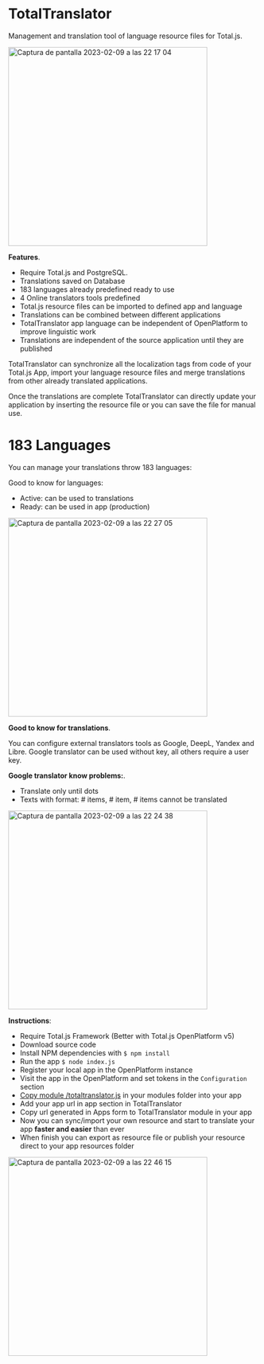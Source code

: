 # TotalTranslator
Management and translation tool of language resource files for Total.js. 

<img width="400" alt="Captura de pantalla 2023-02-09 a las 22 17 04" src="https://user-images.githubusercontent.com/57091288/217941162-ff0c4abe-8a18-433e-93c8-28706d44ec1c.png">

__Features__. 
- Require Total.js and PostgreSQL. 
- Translations saved on Database
- 183 languages already predefined ready to use
- 4 Online translators tools predefined
- Total.js resource files can be imported to defined app and language
- Translations can be combined between different applications
- TotalTranslator app language can be independent of OpenPlatform to improve linguistic work
- Translations are independent of the source application until they are published  


TotalTranslator can synchronize all the localization tags from code of your Total.js App, import your language resource files and merge translations from other already translated applications. 

Once the translations are complete TotalTranslator can directly update your application by inserting the resource file or you can save the file for manual use.

# 183 Languages
You can manage your translations throw 183 languages:

Good to know for languages:
  - Active: can be used to translations
  - Ready: can be used in app (production)

<img width="400" alt="Captura de pantalla 2023-02-09 a las 22 27 05" src="https://user-images.githubusercontent.com/57091288/217942938-0bda3e68-ee12-4225-8d42-a927ed3d582d.png">

__Good to know for translations__. 

You can configure external translators tools as Google, DeepL, Yandex and Libre. 
Google translator can be used without key, all others require a user key.

__Google translator know problems:__. 

- Translate only until dots
- Texts with format: # items, # item, # items cannot be translated

<img width="400" alt="Captura de pantalla 2023-02-09 a las 22 24 38" src="https://user-images.githubusercontent.com/57091288/217942568-08ae04de-0c84-4bd2-97b1-af8723493c0c.png">

__Instructions__:
- Require Total.js Framework (Better with Total.js OpenPlatform v5)
- Download source code
- Install NPM dependencies with `$ npm install`
- Run the app `$ node index.js`
- Register your local app in the OpenPlatform instance
- Visit the app in the OpenPlatform and set tokens in the `Configuration` section
- [Copy module /totaltranslator.js](https://github.com/Totaljs-Spain/Modules/tree/main/Translator) in your modules folder into your app
- Add your app url in app section in TotalTranslator
- Copy url generated in Apps form to TotalTranslator module in your app
- Now you can sync/import your own resource and start to translate your app __faster and easier__ than ever
- When finish you can export as resource file or publish your resource direct to your app resources folder

<img width="400" alt="Captura de pantalla 2023-02-09 a las 22 46 15" src="https://user-images.githubusercontent.com/57091288/217946483-719d799b-1d52-4173-9f20-2609373f7606.png">

[license-image]: https://img.shields.io/badge/license-MIT-blue.svg?style=flat
[license-url]: license.txt
